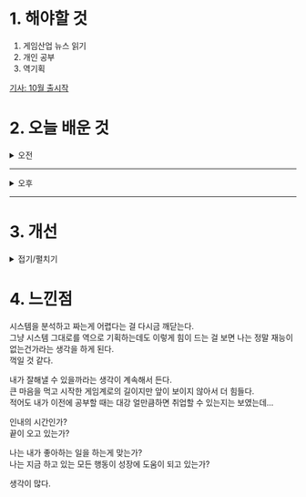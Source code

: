 
# 1. 해야할 것

1. 게임산업 뉴스 읽기 
2. 개인 공부  
3. 역기획

[기사: 10월 출시작](https://www.gameinsight.co.kr/news/articleView.html?idxno=33309)

# 2. 오늘 배운 것

<details>
<summary>오전</summary>

## 오늘의 뉴스
### 10월 출시작
![image](https://github.com/user-attachments/assets/d58b0d1a-457e-48a8-a42f-533845da1c24)

내가 하고 싶은 게임은 없다.\
뭔가 흥미를 잃어가고 있다는 느낌인가? 아니면 정말 게임이 재밌어보이는게 없는건가?\
여러가지 게임을 하고 인사이트를 넓혀야 한다고 생각은 하지만 실천하기가 어렵다.

그래도 언틸던의 리메이크는 관심이 가니까 한번 플레이해봐야겠다.
</details>

****

<details>
<summary>오후</summary>

## 역기획 작성
![image](https://github.com/user-attachments/assets/19fbcd48-1442-470d-ad36-8e862f7e4f56)

![image](https://github.com/user-attachments/assets/0bc229b3-bda9-4a07-92ac-961036d81e41)


</details>

****


# 3. 개선


<details>
<summary>접기/펼치기</summary>


</details>



# 4. 느낀점
시스템을 분석하고 짜는게 어렵다는 걸 다시금 깨닫는다.\
그냥 시스템 그대로를 역으로 기획하는데도 이렇게 힘이 드는 걸 보면 나는 정말 재능이 없는건가라는 생각을 하게 된다.\
꺽일 것 같다.

내가 잘해낼 수 있을까라는 생각이 계속해서 든다.\
큰 마음을 먹고 시작한 게임계로의 길이지만 앞이 보이지 않아서 더 힘들다.\
적어도 내가 이전에 공부할 때는 대강 얼만큼하면 취업할 수 있는지는 보였는데...

인내의 시간인가?\
끝이 오고 있는가?

나는 내가 좋아하는 일을 하는게 맞는가?\
나는 지금 하고 있는 모든 행동이 성장에 도움이 되고 있는가?

생각이 많다.


